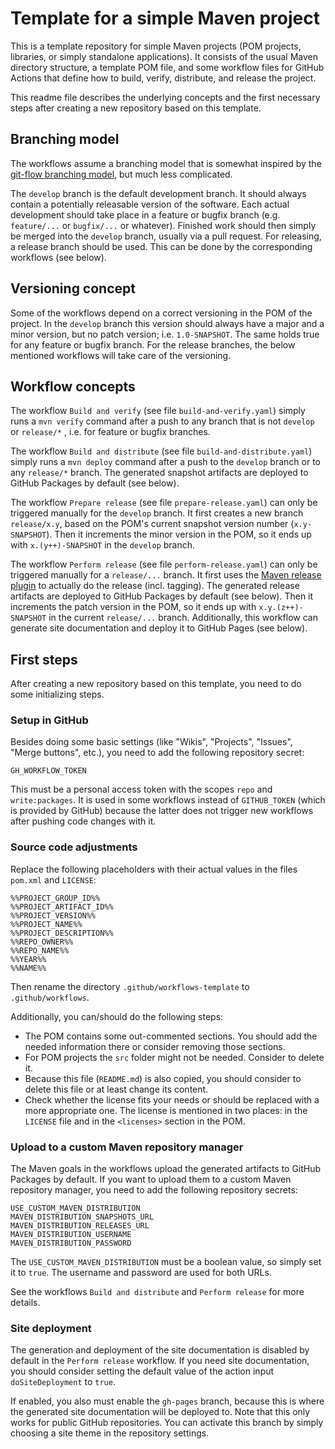 # Template for a simple Maven project

This is a template repository for simple Maven projects (POM projects, libraries, or simply standalone applications). It consists of the usual Maven directory structure, a template POM file, and some workflow files for GitHub Actions that define how to build, verify, distribute, and release the project.

This readme file describes the underlying concepts and the first necessary steps after creating a new repository based on this template.

## Branching model

The workflows assume a branching model that is somewhat inspired by the [git-flow branching model](https://nvie.com/posts/a-successful-git-branching-model/), but much less complicated.

The `develop` branch is the default development branch. It should always contain a potentially releasable version of the software. Each actual development should take place in a feature or bugfix branch (e.g. `feature/...` or `bugfix/...` or whatever). Finished work should then simply be merged into the `develop` branch, usually via a pull request. For releasing, a release branch should be used. This can be done by the corresponding workflows (see below).

## Versioning concept

Some of the workflows depend on a correct versioning in the POM of the project. In the `develop` branch this version should always have a major and a minor version, but no patch version; i.e. `1.0-SNAPSHOT`. The same holds true for any feature or bugfix branch. For the release branches, the below mentioned workflows will take care of the versioning.

## Workflow concepts

The workflow `Build and verify` (see file `build-and-verify.yaml`) simply runs a `mvn verify` command after a push to any branch that is not `develop` or `release/*` , i.e. for feature or bugfix branches.

The workflow `Build and distribute`  (see file `build-and-distribute.yaml`) simply runs a `mvn deploy` command after a push to the `develop` branch or to any `release/*` branch. The generated snapshot artifacts are deployed to GitHub Packages by default (see below).

The workflow `Prepare release` (see file `prepare-release.yaml`) can only be triggered manually for the `develop` branch. It first creates a new branch `release/x.y`, based on the POM's current snapshot version number (`x.y-SNAPSHOT`). Then it increments the minor version in the POM, so it ends up with `x.(y++)-SNAPSHOT` in the `develop` branch.

The workflow `Perform release` (see file `perform-release.yaml`) can only be triggered manually for a `release/...` branch. It first uses the [Maven release plugin](https://maven.apache.org/maven-release/maven-release-plugin/) to actually do the release (incl. tagging). The generated release artifacts are deployed to GitHub Packages by default (see below). Then it increments the patch version in the POM, so it ends up with `x.y.(z++)-SNAPSHOT` in the current `release/...` branch. Additionally, this workflow can generate site documentation and deploy it to GitHub Pages (see below).

## First steps

After creating a new repository based on this template, you need to do some initializing steps.

### Setup in GitHub

Besides doing some basic settings (like "Wikis", "Projects", "Issues", "Merge buttons", etc.), you need to add the following repository secret:

	GH_WORKFLOW_TOKEN

This must be a personal access token with the scopes `repo` and `write:packages`. It is used in some workflows instead of `GITHUB_TOKEN` (which is provided by GitHub) because the latter does not trigger new workflows after pushing code changes with it.

### Source code adjustments

Replace the following placeholders with their actual values in the files `pom.xml` and `LICENSE`:

	%%PROJECT_GROUP_ID%%
	%%PROJECT_ARTIFACT_ID%%
	%%PROJECT_VERSION%%
	%%PROJECT_NAME%%
	%%PROJECT_DESCRIPTION%%
	%%REPO_OWNER%%
	%%REPO_NAME%%
	%%YEAR%%
	%%NAME%%

Then rename the directory `.github/workflows-template` to `.github/workflows`.

Additionally, you can/should do the following steps:

- The POM contains some out-commented sections. You should add the needed information there or consider removing those sections.
- For POM projects the `src` folder might not be needed. Consider to delete it.
- Because this file (`README.md`) is also copied, you should consider to delete this file or at least change its content.
- Check whether the license fits your needs or should be replaced with a more appropriate one. The license is mentioned in two places: in the `LICENSE` file and in the `<licenses>` section in the POM.

### Upload to a custom Maven repository manager

The Maven goals in the workflows upload the generated artifacts to GitHub Packages by default. If you want to upload them to a custom Maven repository manager, you need to add the following repository secrets:

	USE_CUSTOM_MAVEN_DISTRIBUTION
	MAVEN_DISTRIBUTION_SNAPSHOTS_URL
	MAVEN_DISTRIBUTION_RELEASES_URL
	MAVEN_DISTRIBUTION_USERNAME
	MAVEN_DISTRIBUTION_PASSWORD

The `USE_CUSTOM_MAVEN_DISTRIBUTION` must be a boolean value, so simply set it to `true`. The username and password are used for both URLs.

See the workflows `Build and distribute` and `Perform release` for more details.

### Site deployment

The generation and deployment of the site documentation is disabled by default in the `Perform release` workflow. If you need site documentation, you should consider setting the default value of the action input `doSiteDeployment` to `true`.

If enabled, you also must enable the `gh-pages` branch, because this is where the generated site documentation will be deployed to. Note that this only works for public GitHub repositories. You can activate this branch by simply choosing a site theme in the repository settings.
